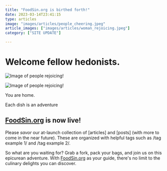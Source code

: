 ```yaml
---
title: "FoodSin.org is birthed forth!"
date: 2023-03-14T23:41:15
type: articles
image: "images/articles/people_cheering.jpeg"
article_images: ["images/articles/woman_rejoicing.jpeg"]
category: ["SITE UPDATE"]

---
```


# Welcome fellow hedonists.

![Image of people rejoicing!](../../static/images/articles/people_cheering.jpeg)

![Image of people rejoicing!](images/articles/people_cheering.jpeg)


You are home.

Each dish is an adventure

## [FoodSin.org](http://FoodSin.org) is now live!

Please _savor_ our at-launch collection of \[articles\] and \[posts\] (with more to come in the near future). These are organized with helpful tags such as /tag example 1/ and /tag example 2/.

So what are you waiting for? Grab a fork, pack your bags, and join us on this epicurean adventure. With [FoodSin.org](http://FoodSin.org) as your guide, there's no limit to the culinary delights you can discover.
